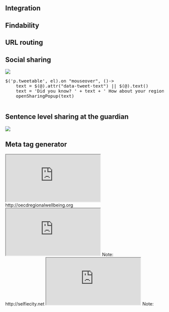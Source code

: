 <section data-background="" class="todo">
<h1>Integration</h1>

</section>




<section data-background="" class="todo">
<h1>Findability</h1>

</section>



<section data-background="" class="todo">
<h1>URL routing</h1>

</section>




<section data-background="" class="todo">
<h1>Social sharing</h1>

<img src="assets/integration/sharing.png">

<pre>
$('p.tweetable', el).on "mouseover", ()->
	text = $(@).attr("data-tweet-text") || $(@).text()
	text = 'Did you know? ' + text + ' How about your region?'
	openSharingPopup(text)

</pre>

</section>



<section class="todo">
<h1>Sentence level sharing at the guardian</h1>
<!-- <a href="https://twitter.com/wblau/status/529713139961827329/photo/1" data-preview-link>test</a> -->
<img class="full-width" src="https://pbs.twimg.com/media/B1nrSy6IIAAasnZ.png">

</section>



<section class="todo">
<h1>Meta tag generator</h1>
<iframe class="full" src="http://www.metataggenerator.org/open-graph-meta-tags/"></iframe>

</section>




<section data-background="">
<a>http://oecdregionalwellbeing.org</a>
<iframe class="full" src="http://oecdregionalwellbeing.org"></iframe>
Note:
</section>



<section data-background="">
<a>http://selfiecity.net</a>
<iframe class="full" src="http://selfiecity.net"></iframe>
Note:
</section>